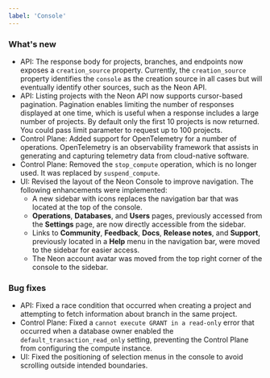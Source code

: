 ```yaml
---
label: 'Console'
---
```


### What's new

- API: The response body for projects, branches, and endpoints now exposes a `creation_source` property. Currently, the `creation_source` property identifies the `console` as the creation source in all cases but will eventually identify other sources, such as the Neon API.
- API: Listing projects with the Neon API now supports cursor-based pagination. Pagination enables limiting the number of responses displayed at one time, which is useful when a response includes a large number of projects. By default only the first 10 projects is now returned. You could pass limit parameter to request up to 100 projects.
- Control Plane: Added support for OpenTelemetry for a number of operations. OpenTelemetry  is an observability framework that assists in generating and capturing telemetry data from cloud-native software.
- Control Plane: Removed the `stop_compute` operation, which is no longer used. It was replaced by `suspend_compute`.
- UI: Revised the layout of the Neon Console to improve navigation. The following enhancements were implemented:
  - A new sidebar with icons replaces the navigation bar that was located at the top of the console.
  - **Operations**, **Databases**, and **Users** pages, previously accessed from the **Settings** page, are now directly accessible from the sidebar.
  - Links to **Community**, **Feedback**, **Docs**, **Release notes**, and **Support**, previously located in a **Help** menu in the navigation bar, were moved to the sidebar for easier access.
  - The Neon account avatar was moved from the top right corner of the console to the sidebar.

### Bug fixes

- API: Fixed a race condition that occurred when creating a project and attempting to fetch information about branch in the same project.
- Control Plane: Fixed a `cannot execute GRANT in a read-only` error that occurred when a database owner enabled the `default_transaction_read_only` setting, preventing the Control Plane from configuring the compute instance.
- UI: Fixed the positioning of selection menus in the console to avoid scrolling outside  intended boundaries.
